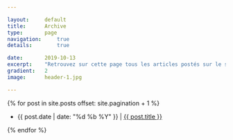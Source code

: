 ```yaml
---

layout:		default
title:  	Archive
type:		page
navigation: 	true
details:        true

date:   	2019-10-13
excerpt: 	"Retrouvez sur cette page tous les articles postés sur le site."
gradient: 	2
image: 		header-1.jpg

---
```


<div class="home-page">
        {% for post in site.posts offset: site.pagination + 1 %}
        <ul>
        <li>
            <span class="date">{{ post.date | date: "%d %b %Y" }}</span> | <a class="link" href="{{ post.url | relative_url }}">{{ post.title }}</a>
        </li>
        </ul>
        {% endfor %}
</div>

